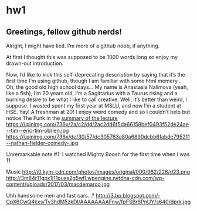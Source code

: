 # hw1
## Greetings, fellow github nerds! 
Alright, I might have lied. I’m more of a github noob, if anything.

At first I thought this was supposed to be 1000 words long so enjoy my drawn-out introduction.

Now, I’d like to kick this self-deprecating description by saying that it’s the first time I’m using github, though I am familiar with some html memery… Oh, the good old high school days…
My name is Anastasia Nalimova (yeah, like a fish), I’m 20 years old, I’m a Sagittarius with a Taurus rising and a burning desire to be what I like to call creative. Well, it’s better than weird, I suppose. I ~~wasted~~ spent my first year at MSLU, and now I’m a student at HSE. Yay! A freshman at 20!
I enjoy weird comedy and so I couldn’t help but notice The Funk in the [summary of the lecture](https://ancatmara.gitbooks.io/digital-literacy-for-sfl/chapter1.html) 
https://i.pinimg.com/736x/2a/c2/dd/2ac2dd6f5da66158bef0493f52de24ae--tim--eric-tim-obrien.jpg
https://i.pinimg.com/736x/dc/30/57/dc305763a80a6890dcbb6fabde795211--nathan-fielder-comedy-.jpg



Unremarkable note #1: I watched Mighty Boosh for the first time when I was 11 

 Music
http://i0.kym-cdn.com/photos/images/original/000/982/228/d23.png
http://3m84r11gpx1j11puas2g5wfl.wpengine.netdna-cdn.com/wp-content/uploads/2017/03/macdemarco.jpg


Uhh handsome men and fast cars…?
http://3.bp.blogspot.com/-CpX6CwQ4kxs/Tv3hdM5zkDI/AAAAAAAAFnw/fpFSBr6PnUY/s640/dprk.jpg

